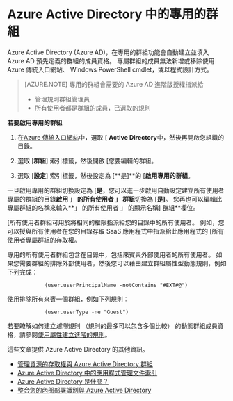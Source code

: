 <properties
    pageTitle="專用的 Azure Active Directory 中的群組 |Microsoft Azure"
    description="在 Azure Active Directory，以及如何建立這些工作如何專屬群組的概觀。"
    services="active-directory"
    documentationCenter=""
    authors="curtand"
    manager="femila"
    editor=""
    />

<tags
    ms.service="active-directory"
    ms.workload="identity"
    ms.tgt_pltfrm="na"
    ms.devlang="na"
    ms.topic="article"
    ms.date="08/10/2016"
    ms.author="curtand"/>

# <a name="dedicated-groups-in-azure-active-directory"></a>Azure Active Directory 中的專用的群組

Azure Active Directory (Azure AD)，在專用的群組功能會自動建立並填入 Azure AD 預先定義的群組的成員資格。 專屬群組的成員無法新增或移除使用 Azure 傳統入口網站、 Windows PowerShell cmdlet，或以程式設計方式。

>[AZURE.NOTE] 專用的群組會需要的 Azure AD 進階版授權指派給
>- 管理規則群組管理員
>- 所有使用者都是群組的成員，已選取的規則

**若要啟用專用的群組**

1. 在[Azure 傳統入口網站](https://manage.windowsazure.com)中，選取 [ **Active Directory**中，然後再開啟您組織的目錄。

2. 選取 [**群組**] 索引標籤，然後開啟 [您要編輯的群組。

3. 選取 [**設定**] 索引標籤，然後設定為 [**是]**的 [**啟用專用的群組**。

一旦啟用專用的群組切換設定為 [**是**，您可以進一步啟用自動設定建立所有使用者專屬的群組的目錄**啟用 」 的所有使用者 」 群組**切換為 [**是]**。 您再也可以編輯此專屬群組的名稱來輸入**」 的所有使用者 」 的顯示名稱] 群組**欄位。

[所有使用者群組可用於將相同的權限指派給您的目錄中的所有使用者。 例如，您可以授與所有使用者在您的目錄存取 SaaS 應用程式中指派給此應用程式的 [所有使用者專屬群組的存取權。

專用的所有使用者群組包含在目錄中，包括來賓與外部使用者的所有使用者。 如果您需要群組的排除外部使用者，然後您可以藉由建立群組屬性型動態規則，例如下列完成︰

                (user.userPrincipalName -notContains "#EXT#@")

使用排除所有來賓一個群組，例如下列規則︰

                (user.userType -ne "Guest")

若要瞭解如何建立*進階*規則 （規則的最多可以包含多個比較） 的動態群組成員資格，請參閱[使用屬性建立進階的規則](active-directory-accessmanagement-groups-with-advanced-rules.md)。


這些文章提供 Azure Active Directory 的其他資訊。

* [管理資源的存取權與 Azure Active Directory 群組](active-directory-manage-groups.md)
* [Azure Active Directory 中的應用程式管理文件索引](active-directory-apps-index.md)
* [Azure Active Directory 是什麼？](active-directory-whatis.md)
* [整合您的內部部署識別與 Azure Active Directory](active-directory-aadconnect.md)
